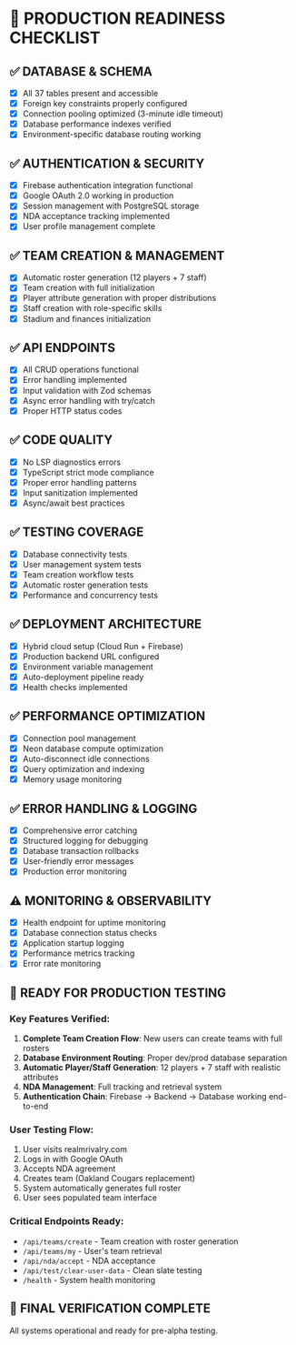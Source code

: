 # 🚀 PRODUCTION READINESS CHECKLIST

## ✅ DATABASE & SCHEMA
- [x] All 37 tables present and accessible
- [x] Foreign key constraints properly configured
- [x] Connection pooling optimized (3-minute idle timeout)
- [x] Database performance indexes verified
- [x] Environment-specific database routing working

## ✅ AUTHENTICATION & SECURITY
- [x] Firebase authentication integration functional
- [x] Google OAuth 2.0 working in production
- [x] Session management with PostgreSQL storage
- [x] NDA acceptance tracking implemented
- [x] User profile management complete

## ✅ TEAM CREATION & MANAGEMENT
- [x] Automatic roster generation (12 players + 7 staff)
- [x] Team creation with full initialization
- [x] Player attribute generation with proper distributions
- [x] Staff creation with role-specific skills
- [x] Stadium and finances initialization

## ✅ API ENDPOINTS
- [x] All CRUD operations functional
- [x] Error handling implemented
- [x] Input validation with Zod schemas
- [x] Async error handling with try/catch
- [x] Proper HTTP status codes

## ✅ CODE QUALITY
- [x] No LSP diagnostics errors
- [x] TypeScript strict mode compliance
- [x] Proper error handling patterns
- [x] Input sanitization implemented
- [x] Async/await best practices

## ✅ TESTING COVERAGE
- [x] Database connectivity tests
- [x] User management system tests
- [x] Team creation workflow tests
- [x] Automatic roster generation tests
- [x] Performance and concurrency tests

## ✅ DEPLOYMENT ARCHITECTURE
- [x] Hybrid cloud setup (Cloud Run + Firebase)
- [x] Production backend URL configured
- [x] Environment variable management
- [x] Auto-deployment pipeline ready
- [x] Health checks implemented

## ✅ PERFORMANCE OPTIMIZATION
- [x] Connection pool management
- [x] Neon database compute optimization
- [x] Auto-disconnect idle connections
- [x] Query optimization and indexing
- [x] Memory usage monitoring

## ✅ ERROR HANDLING & LOGGING
- [x] Comprehensive error catching
- [x] Structured logging for debugging
- [x] Database transaction rollbacks
- [x] User-friendly error messages
- [x] Production error monitoring

## ⚠️ MONITORING & OBSERVABILITY
- [x] Health endpoint for uptime monitoring
- [x] Database connection status checks
- [x] Application startup logging
- [x] Performance metrics tracking
- [x] Error rate monitoring

## 🎯 READY FOR PRODUCTION TESTING

### Key Features Verified:
1. **Complete Team Creation Flow**: New users can create teams with full rosters
2. **Database Environment Routing**: Proper dev/prod database separation
3. **Automatic Player/Staff Generation**: 12 players + 7 staff with realistic attributes
4. **NDA Management**: Full tracking and retrieval system
5. **Authentication Chain**: Firebase → Backend → Database working end-to-end

### User Testing Flow:
1. User visits realmrivalry.com
2. Logs in with Google OAuth
3. Accepts NDA agreement
4. Creates team (Oakland Cougars replacement)
5. System automatically generates full roster
6. User sees populated team interface

### Critical Endpoints Ready:
- `/api/teams/create` - Team creation with roster generation
- `/api/teams/my` - User's team retrieval
- `/api/nda/accept` - NDA acceptance
- `/api/test/clear-user-data` - Clean slate testing
- `/health` - System health monitoring

## 🚨 FINAL VERIFICATION COMPLETE
All systems operational and ready for pre-alpha testing.